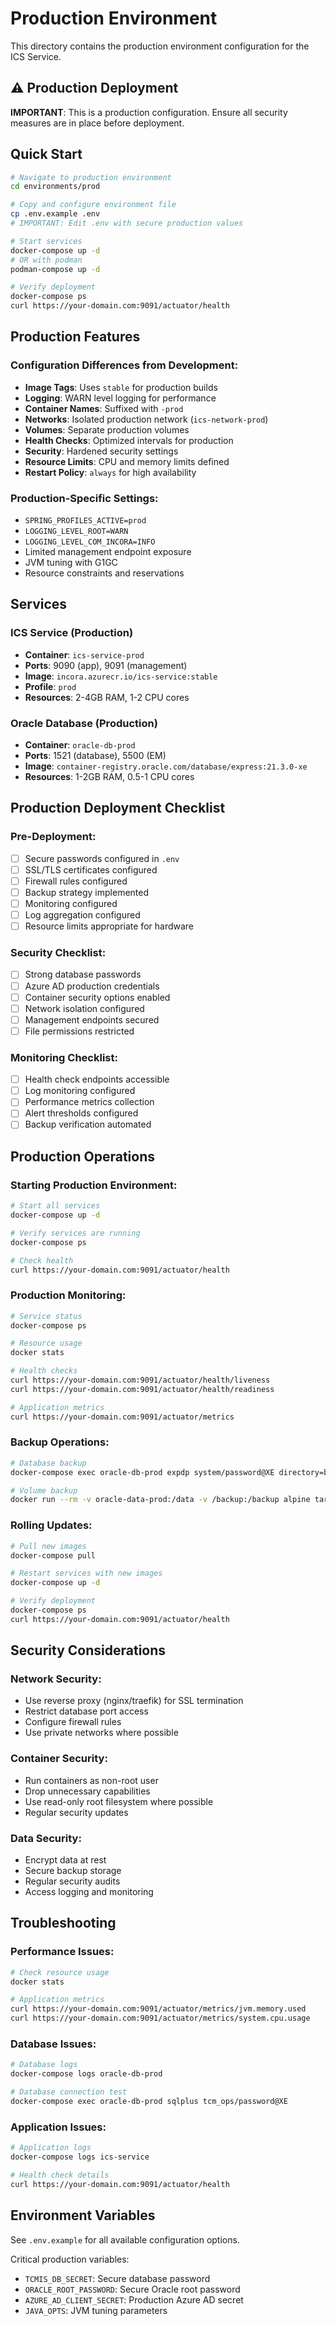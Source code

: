 # Production Environment

This directory contains the production environment configuration for the ICS Service.

## ⚠️ Production Deployment

**IMPORTANT**: This is a production configuration. Ensure all security measures are in place before deployment.

## Quick Start

```bash
# Navigate to production environment
cd environments/prod

# Copy and configure environment file
cp .env.example .env
# IMPORTANT: Edit .env with secure production values

# Start services
docker-compose up -d
# OR with podman
podman-compose up -d

# Verify deployment
docker-compose ps
curl https://your-domain.com:9091/actuator/health
```

## Production Features

### Configuration Differences from Development:
- **Image Tags**: Uses `stable` for production builds
- **Logging**: WARN level logging for performance
- **Container Names**: Suffixed with `-prod`
- **Networks**: Isolated production network (`ics-network-prod`)
- **Volumes**: Separate production volumes
- **Health Checks**: Optimized intervals for production
- **Security**: Hardened security settings
- **Resource Limits**: CPU and memory limits defined
- **Restart Policy**: `always` for high availability

### Production-Specific Settings:
- `SPRING_PROFILES_ACTIVE=prod`
- `LOGGING_LEVEL_ROOT=WARN`
- `LOGGING_LEVEL_COM_INCORA=INFO`
- Limited management endpoint exposure
- JVM tuning with G1GC
- Resource constraints and reservations

## Services

### ICS Service (Production)
- **Container**: `ics-service-prod`
- **Ports**: 9090 (app), 9091 (management)
- **Image**: `incora.azurecr.io/ics-service:stable`
- **Profile**: `prod`
- **Resources**: 2-4GB RAM, 1-2 CPU cores

### Oracle Database (Production)
- **Container**: `oracle-db-prod`
- **Ports**: 1521 (database), 5500 (EM)
- **Image**: `container-registry.oracle.com/database/express:21.3.0-xe`
- **Resources**: 1-2GB RAM, 0.5-1 CPU cores

## Production Deployment Checklist

### Pre-Deployment:
- [ ] Secure passwords configured in `.env`
- [ ] SSL/TLS certificates configured
- [ ] Firewall rules configured
- [ ] Backup strategy implemented
- [ ] Monitoring configured
- [ ] Log aggregation configured
- [ ] Resource limits appropriate for hardware

### Security Checklist:
- [ ] Strong database passwords
- [ ] Azure AD production credentials
- [ ] Container security options enabled
- [ ] Network isolation configured
- [ ] Management endpoints secured
- [ ] File permissions restricted

### Monitoring Checklist:
- [ ] Health check endpoints accessible
- [ ] Log monitoring configured
- [ ] Performance metrics collection
- [ ] Alert thresholds configured
- [ ] Backup verification automated

## Production Operations

### Starting Production Environment:
```bash
# Start all services
docker-compose up -d

# Verify services are running
docker-compose ps

# Check health
curl https://your-domain.com:9091/actuator/health
```

### Production Monitoring:
```bash
# Service status
docker-compose ps

# Resource usage
docker stats

# Health checks
curl https://your-domain.com:9091/actuator/health/liveness
curl https://your-domain.com:9091/actuator/health/readiness

# Application metrics
curl https://your-domain.com:9091/actuator/metrics
```

### Backup Operations:
```bash
# Database backup
docker-compose exec oracle-db-prod expdp system/password@XE directory=backup_dir dumpfile=backup_$(date +%Y%m%d).dmp

# Volume backup
docker run --rm -v oracle-data-prod:/data -v /backup:/backup alpine tar czf /backup/oracle-data-$(date +%Y%m%d).tar.gz -C /data .
```

### Rolling Updates:
```bash
# Pull new images
docker-compose pull

# Restart services with new images
docker-compose up -d

# Verify deployment
docker-compose ps
curl https://your-domain.com:9091/actuator/health
```

## Security Considerations

### Network Security:
- Use reverse proxy (nginx/traefik) for SSL termination
- Restrict database port access
- Configure firewall rules
- Use private networks where possible

### Container Security:
- Run containers as non-root user
- Drop unnecessary capabilities
- Use read-only root filesystem where possible
- Regular security updates

### Data Security:
- Encrypt data at rest
- Secure backup storage
- Regular security audits
- Access logging and monitoring

## Troubleshooting

### Performance Issues:
```bash
# Check resource usage
docker stats

# Application metrics
curl https://your-domain.com:9091/actuator/metrics/jvm.memory.used
curl https://your-domain.com:9091/actuator/metrics/system.cpu.usage
```

### Database Issues:
```bash
# Database logs
docker-compose logs oracle-db-prod

# Database connection test
docker-compose exec oracle-db-prod sqlplus tcm_ops/password@XE
```

### Application Issues:
```bash
# Application logs
docker-compose logs ics-service

# Health check details
curl https://your-domain.com:9091/actuator/health
```

## Environment Variables

See `.env.example` for all available configuration options.

Critical production variables:
- `TCMIS_DB_SECRET`: Secure database password
- `ORACLE_ROOT_PASSWORD`: Secure Oracle root password
- `AZURE_AD_CLIENT_SECRET`: Production Azure AD secret
- `JAVA_OPTS`: JVM tuning parameters
